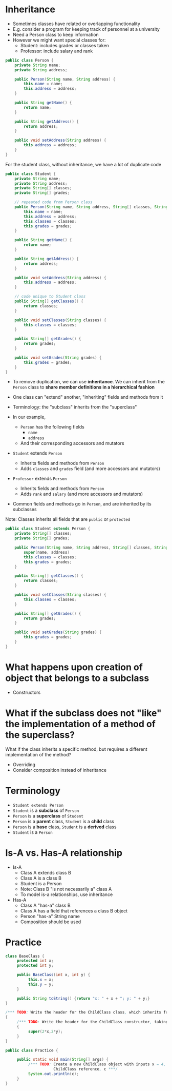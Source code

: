 # Inheritance

- Sometimes classes have related or overlapping functionality
- E.g. consider a program for keeping track of personnel at a university
- Need a Person class to keep information
- However we might want special classes for:
  - Student: includes grades or classes taken
  - Professor: include salary and rank

```java
public class Person {
    private String name;
    private String address;

    public Person(String name, String address) {
        this.name = name;
        this.address = address;
    }

    public String getName() {
        return name;
    }

    public String getAddress() {
        return address;
    }

    public void setAddress(String address) {
        this.address = address;
    }
}
```

For the student class, without inheritance, we have a lot of duplicate code

```java
public class Student {
    private String name;
    private String address;
    private String[] classes;
    private String[] grades;

    // repeated code from Person class
    public Person(String name, String address, String[] classes, String[] grades) {
        this.name = name;
        this.address = address;
        this.classes = classes;
        this.grades = grades;
    }

    public String getName() {
        return name;
    }

    public String getAddress() {
        return address;
    }

    public void setAddress(String address) {
        this.address = address;
    }

    // code unique to Student class
    public String[] getClasses() {
        return classes;
    }

    public void setClasses(String classes) {
        this.classes = classes;
    }

    public String[] getGrades() {
        return grades;
    }

    public void setGrades(String grades) {
        this.grades = grades;
    }
}
```

- To remove duplication, we can use **inheritance**. We can inherit from the `Person` class to **share member definitions in a hierarchical fashion**
- One class can "extend" another, "inheriting" fields and methods from it
- Terminology: the "subclass" inherits from the "superclass"

- In our example, 
  - `Person` has the following fields
    - `name`
    - `address`
  - And their corresponding accessors and mutators
- `Student` extends `Person`
  - Inherits fields and methods from `Person`
  - Adds `classes` and `grades` field (and more accessors and mutators)
- `Professor` extends `Person`
  - Inherits fields and methods from `Person`
  - Adds `rank` and `salary` (and more accessors and mutators)
- Common fields and methods go in `Person`, and are inherited by its subclasses

Note: Classes inherits all fields that are `public` or `protected`

```java
public class Student extends Person {
    private String[] classes;
    private String[] grades;

    public Person(String name, String address, String[] classes, String[] grades) {
        super(name, address)
        this.classes = classes;
        this.grades = grades;
    }

    public String[] getClasses() {
        return classes;
    }

    public void setClasses(String classes) {
        this.classes = classes;
    }

    public String[] getGrades() {
        return grades;
    }

    public void setGrades(String grades) {
        this.grades = grades;
    }
}
```

# What happens upon creation of object that belongs to a subclass
- Constructors

# What if the subclass does not "like" the implementation of a method of the superclass?

What if the class inherits a specific method, but requires a different implementation of the method?
- Overriding
- Consider composition instead of inheritance

# Terminology

- `Student extends Person`
- `Student` is a **subclass** of `Person`
- `Person` is a **superclass** of `Student`
- `Person` is a **parent** class, `Student` is a **child** class
- `Person` is a **base** class, `Student` is a **derived** class
- `Student` is a `Person`

# Is-A vs. Has-A relationship

- Is-A
  - Class A extends class B
  - Class A is a class B
  - Student is a Person
  - Note: Class B "is not necessarily a" class A
  - To model is-a relationships, use inheritance
- Has-A
  - Class A "has-a" class B
  - Class A has a field that references a class B object
  - Person "has-a" String name
  - Composition should be used

# Practice

```java
class BaseClass {
     protected int x;
     protected int y;

     public BaseClass(int x, int y) {
          this.x = x;
          this.y = y;
     }

     public String toString() {return "x: " + x + "; y: " + y;}
}

/*** TODO: Write the header for the ChildClass class, which inherits from BaseClass ***/
{
     /*** TODO: Write the header for the ChildClass constructor, taking two inputs, x and y ***/
     {
          super(2*x,2*y);
     }
}

public class Practice {

     public static void main(String[] args) {
          /*** TODO: Create a new ChildClass object with inputs x = 4, y = 3, and store it in a 
                     ChildClass reference, c ***/
          System.out.println(c);
     }
}
```